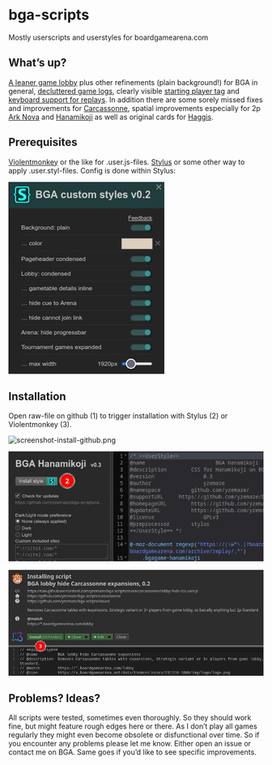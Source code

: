 # bga-scripts
Mostly userscripts and userstyles for boardgamearena.com

## What’s up?
<a href="custom-styles.user.styl">A leaner game lobby</a> plus other refinements (plain background!) for BGA in general, <a href="game-logs-decluttered.user.styl">decluttered game logs</a>, clearly visible <a href="starting-player-tag.user.js">starting player tag</a> and <a href="replay-with-keys.user.js">keyboard support for replays</a>. In addition there are some sorely missed fixes and improvements for <a href="/carcassonne">Carcassonne</a>, spatial improvements especially for 2p <a href="/arknova">Ark Nova</a> and <a href="/hanamikoji">Hanamikoji</a> as well as original cards for <a href="/haggis">Haggis</a>.

## Prerequisites
<a href="https://violentmonkey.github.io/">Violentmonkey</a> or the like for .user.js-files. 
<a href="https://github.com/openstyles/stylus#readme">Stylus</a> or some other way to apply .user.styl-files. Config is done within Stylus:

![screenshot-stylus.png](/img/screenshot-stylus.png?raw=true)

## Installation
Open raw-file on github (1) to trigger installation with Stylus (2) or Violentmonkey (3).

![screenshot-install-github.png](/img/screenshot-install-github.png?raw=true)

![screenshot-install-stylus.png](/img/screenshot-install-stylus.png?raw=true)

![screenshot-install-violentmonkey.png](/img/screenshot-install-violentmonkey.png?raw=true)

## Problems? Ideas?
All scripts were tested, sometimes even thoroughly. So they should work fine, but might feature rough edges here or there. As I don’t play all games regularly they might even become obsolete or disfunctional over time. So if you encounter any problems please let me know. Either open an issue or contact me on BGA. Same goes if you’d like to see specific improvements.
